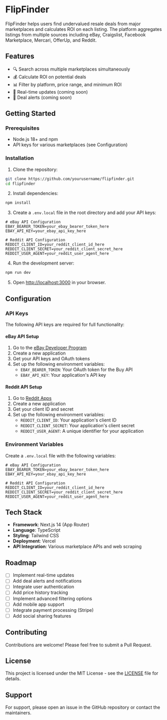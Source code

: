 # FlipFinder

FlipFinder helps users find undervalued resale deals from major marketplaces and calculates ROI on each listing. The platform aggregates listings from multiple sources including eBay, Craigslist, Facebook Marketplace, Mercari, OfferUp, and Reddit.

## Features

- 🔍 Search across multiple marketplaces simultaneously
- 💰 Calculate ROI on potential deals
- 📊 Filter by platform, price range, and minimum ROI
- 🔄 Real-time updates (coming soon)
- 🔔 Deal alerts (coming soon)

## Getting Started

### Prerequisites

- Node.js 18+ and npm
- API keys for various marketplaces (see Configuration)

### Installation

1. Clone the repository:
```bash
git clone https://github.com/yourusername/flipfinder.git
cd flipfinder
```

2. Install dependencies:
```bash
npm install
```

3. Create a `.env.local` file in the root directory and add your API keys:
```env
# eBay API Configuration
EBAY_BEARER_TOKEN=your_ebay_bearer_token_here
EBAY_API_KEY=your_ebay_api_key_here

# Reddit API Configuration
REDDIT_CLIENT_ID=your_reddit_client_id_here
REDDIT_CLIENT_SECRET=your_reddit_client_secret_here
REDDIT_USER_AGENT=your_reddit_user_agent_here
```

4. Run the development server:
```bash
npm run dev
```

5. Open [http://localhost:3000](http://localhost:3000) in your browser.

## Configuration

### API Keys

The following API keys are required for full functionality:

#### eBay API Setup
1. Go to the [eBay Developer Program](https://developer.ebay.com/)
2. Create a new application
3. Get your API keys and OAuth tokens
4. Set up the following environment variables:
   - `EBAY_BEARER_TOKEN`: Your OAuth token for the Buy API
   - `EBAY_API_KEY`: Your application's API key

#### Reddit API Setup
1. Go to [Reddit Apps](https://www.reddit.com/prefs/apps)
2. Create a new application
3. Get your client ID and secret
4. Set up the following environment variables:
   - `REDDIT_CLIENT_ID`: Your application's client ID
   - `REDDIT_CLIENT_SECRET`: Your application's client secret
   - `REDDIT_USER_AGENT`: A unique identifier for your application

### Environment Variables

Create a `.env.local` file with the following variables:

```env
# eBay API Configuration
EBAY_BEARER_TOKEN=your_ebay_bearer_token_here
EBAY_API_KEY=your_ebay_api_key_here

# Reddit API Configuration
REDDIT_CLIENT_ID=your_reddit_client_id_here
REDDIT_CLIENT_SECRET=your_reddit_client_secret_here
REDDIT_USER_AGENT=your_reddit_user_agent_here
```

## Tech Stack

- **Framework**: Next.js 14 (App Router)
- **Language**: TypeScript
- **Styling**: Tailwind CSS
- **Deployment**: Vercel
- **API Integration**: Various marketplace APIs and web scraping

## Roadmap

- [ ] Implement real-time updates
- [ ] Add deal alerts and notifications
- [ ] Integrate user authentication
- [ ] Add price history tracking
- [ ] Implement advanced filtering options
- [ ] Add mobile app support
- [ ] Integrate payment processing (Stripe)
- [ ] Add social sharing features

## Contributing

Contributions are welcome! Please feel free to submit a Pull Request.

## License

This project is licensed under the MIT License - see the [LICENSE](LICENSE) file for details.

## Support

For support, please open an issue in the GitHub repository or contact the maintainers.
